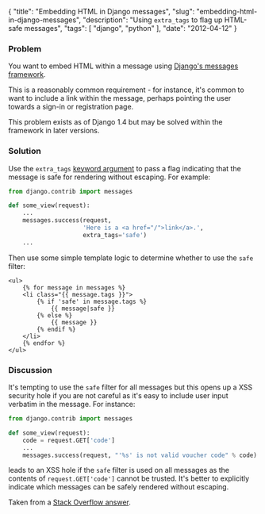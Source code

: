 {
    "title": "Embedding HTML in Django messages",
    "slug": "embedding-html-in-django-messages",
    "description": "Using `extra_tags` to flag up HTML-safe messages",
    "tags": [
        "django",
        "python"
    ],
    "date": "2012-04-12"
}

### Problem

You want to embed HTML within a message using [Django's messages
framework](https://docs.djangoproject.com/en/dev/ref/contrib/messages/).

This is a reasonably common requirement - for instance, it's common to
want to include a link within the message, perhaps pointing the user
towards a sign-in or registration page.

This problem exists as of Django 1.4 but may be solved within the
framework in later versions.

### Solution

Use the `extra_tags` [keyword
argument](https://code.djangoproject.com/browser/django/branches/releases/1.4.X/django/contrib/messages/api.py#L15)
to pass a flag indicating that the message is safe for rendering without
escaping. For example:

``` python
from django.contrib import messages

def some_view(request):
    ...
    messages.success(request, 
                     'Here is a <a href="/">link</a>.',
                     extra_tags='safe')
    ...
```

Then use some simple template logic to determine whether to use the
`safe` filter:

``` html+django
<ul>
    {% for message in messages %}
    <li class="{{ message.tags }}">
        {% if 'safe' in message.tags %}
            {{ message|safe }}
        {% else %}
            {{ message }}
        {% endif %}
    </li>
    {% endfor %}
</ul>
```

### Discussion

It's tempting to use the `safe` filter for all messages but this opens
up a XSS security hole if you are not careful as it's easy to include
user input verbatim in the message. For instance:

``` python
from django.contrib import messages

def some_view(request):
    code = request.GET['code']
    ...
    messages.success(request, "'%s' is not valid voucher code" % code)
```

leads to an XSS hole if the `safe` filter is used on all messages as the
contents of `request.GET['code']` cannot be trusted. It's better to
explicitly indicate which messages can be safely rendered without
escaping.

Taken from a [Stack Overflow
answer](http://stackoverflow.com/questions/2053258/how-do-i-output-html-in-a-message-in-the-new-django-messages-framework).
